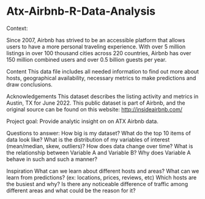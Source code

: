 # Atx-Airbnb-R-Data-Analysis

Context: 

Since 2007, Airbnb has strived to be an accessible platform that allows users to have a more personal traveling experience.
With over 5 million listings in over 100 thousand cities across 220 countries, Airbnb has over 150 million combined users and over 0.5 billion guests per year.



Content
This data file includes all needed information to find out more about hosts, geographical availability, necessary metrics to make predictions and draw conclusions.

Acknowledgements
This dataset describes the listing activity and metrics in Austin, TX for June 2022.
This public dataset is part of Airbnb, and the original source can be found on this website: 
http://insideairbnb.com/

Project goal: Provide analytic insight on on ATX Airbnb data. 

Questions to answer: How big is my dataset? What do the top 10 items of data look like? What is the distribution of my variables of interest (mean/median, skew, outliers)? How does data change over time? What is the relationship between Variable A and Variable B? Why does Variable A behave in such and such a manner?

Inspiration
What can we learn about different hosts and areas?
What can we learn from predictions? (ex: locations, prices, reviews, etc)
Which hosts are the busiest and why?
Is there any noticeable difference of traffic among different areas and what could be the reason for it?
